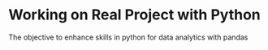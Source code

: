 # Working on Real Project with Python 
The objective to enhance skills in python for data analytics with pandas 



